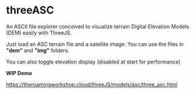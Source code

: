 # threeASC
An ASCII file explorer conceived to visualize terrain Digital Elevation Models (DEM) easily with ThreeJS.

Just load an ASC terrain file and a satellite image. You can use the files in **"dem"** and **"img"** folders.

You can also toggle elevation display (disabled at start for performance)

**WIP Demo**

https://theroamingworkshop.cloud/threeJS/models/asc/three_asc.html
